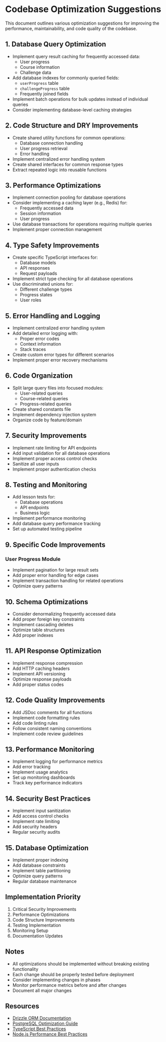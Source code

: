 # Codebase Optimization Suggestions

This document outlines various optimization suggestions for improving the performance, maintainability, and code quality of the codebase.

## 1. Database Query Optimization

- Implement query result caching for frequently accessed data:
  - User progress
  - Course information
  - Challenge data
- Add database indexes for commonly queried fields:
  - `userProgress` table
  - `challengeProgress` table
  - Frequently joined fields
- Implement batch operations for bulk updates instead of individual queries
- Consider implementing database-level caching strategies

## 2. Code Structure and DRY Improvements

- Create shared utility functions for common operations:
  - Database connection handling
  - User progress retrieval
  - Error handling
- Implement centralized error handling system
- Create shared interfaces for common response types
- Extract repeated logic into reusable functions

## 3. Performance Optimizations

- Implement connection pooling for database operations
- Consider implementing a caching layer (e.g., Redis) for:
  - Frequently accessed data
  - Session information
  - User progress
- Use database transactions for operations requiring multiple queries
- Implement proper connection management

## 4. Type Safety Improvements

- Create specific TypeScript interfaces for:
  - Database models
  - API responses
  - Request payloads
- Implement strict type checking for all database operations
- Use discriminated unions for:
  - Different challenge types
  - Progress states
  - User roles

## 5. Error Handling and Logging

- Implement centralized error handling system
- Add detailed error logging with:
  - Proper error codes
  - Context information
  - Stack traces
- Create custom error types for different scenarios
- Implement proper error recovery mechanisms

## 6. Code Organization

- Split large query files into focused modules:
  - User-related queries
  - Course-related queries
  - Progress-related queries
- Create shared constants file
- Implement dependency injection system
- Organize code by feature/domain

## 7. Security Improvements

- Implement rate limiting for API endpoints
- Add input validation for all database operations
- Implement proper access control checks
- Sanitize all user inputs
- Implement proper authentication checks

## 8. Testing and Monitoring

- Add lesson tests for:
  - Database operations
  - API endpoints
  - Business logic
- Implement performance monitoring
- Add database query performance tracking
- Set up automated testing pipeline

## 9. Specific Code Improvements

### User Progress Module

- Implement pagination for large result sets
- Add proper error handling for edge cases
- Implement transaction handling for related operations
- Optimize query patterns

## 10. Schema Optimizations

- Consider denormalizing frequently accessed data
- Add proper foreign key constraints
- Implement cascading deletes
- Optimize table structures
- Add proper indexes

## 11. API Response Optimization

- Implement response compression
- Add HTTP caching headers
- Implement API versioning
- Optimize response payloads
- Add proper status codes

## 12. Code Quality Improvements

- Add JSDoc comments for all functions
- Implement code formatting rules
- Add code linting rules
- Follow consistent naming conventions
- Implement code review guidelines

## 13. Performance Monitoring

- Implement logging for performance metrics
- Add error tracking
- Implement usage analytics
- Set up monitoring dashboards
- Track key performance indicators

## 14. Security Best Practices

- Implement input sanitization
- Add access control checks
- Implement rate limiting
- Add security headers
- Regular security audits

## 15. Database Optimization

- Implement proper indexing
- Add database constraints
- Implement table partitioning
- Optimize query patterns
- Regular database maintenance

## Implementation Priority

1. Critical Security Improvements
2. Performance Optimizations
3. Code Structure Improvements
4. Testing Implementation
5. Monitoring Setup
6. Documentation Updates

## Notes

- All optimizations should be implemented without breaking existing functionality
- Each change should be properly tested before deployment
- Consider implementing changes in phases
- Monitor performance metrics before and after changes
- Document all major changes

## Resources

- [Drizzle ORM Documentation](https://orm.drizzle.team/)
- [PostgreSQL Optimization Guide](https://www.postgresql.org/docs/current/performance-tips.html)
- [TypeScript Best Practices](https://www.typescriptlang.org/docs/handbook/declaration-files/by-example.html)
- [Node.js Performance Best Practices](https://nodejs.org/en/docs/guides/performance-best-practices/)
